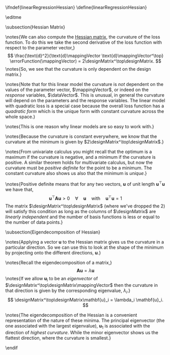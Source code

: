 \ifndef{linearRegressionHessian}
\define{linearRegressionHessian}

\editme

\subsection{Hessian Matrix}

\notes{We can also compute the [Hessian matrix](https://en.wikipedia.org/wiki/Hessian_matrix), the curvature of the loss function. To do this we take the second derivative of the loss function with respect to the parameter vector,}
$$
\frac{\text{d}^2}{\text{d}\mappingVector \text{d}\mappingVector^\top} \errorFunction(\mappingVector) = 2\designMatrix^\top\designMatrix.
$$
\notes{So, we see that the curvature is only dependent on the design matrix.}

\notes{Note that for this linear model the curvature is *not* dependent on the values of the parameter vector, $\mappingVector$, or indeed on the *response* variables, $\dataVector$. This is unusual, in general the curvature will depend on the parameters and the response variables. The linear model with quadratic loss is a special case because the overall loss function has a *quadratic form* which is the unique form with constant curvature across the whole space.}

\notes{This is one reason why linear models are so easy to work with.}

\notes{Because the curvature is constant everywhere, we know that the curvature at the minimum is given by $2\designMatrix^\top\designMatrix$.}

\notes{From univariate calculus you might recall that the optimum is a maximum if the curvature is negative, and a minimum if the curvature is positive. A similar theorem holds for multivariate calculus, but now the curvature must be *positive definite* for the point to be a minimum. The constant curvature also shows us also that the minimum is *unique*.}

\notes{Positive definite means that for any two vectors, $\mathbf{u}$ of unit length $\mathbf{u}^\top\mathbf{u}$ we have that,
$$
\mathbf{u}^\top\mathbf{A} \mathbf{u} > 0 \quad \forall \quad \mathbf{u} \quad \text{with}\quad \mathbf{u}^\top\mathbf{u}=1
$$
The matrix $\designMatrix^\top\designMatrix$ (where we've dropped the 2) will satisfy this condition as long as the columns of $\designMatrix$ are *linearly independent* and the number of basis functions is less or equal to the number of data points.}

\subsection{Eigendecomposition of Hessian}

\notes{Applying a vector $\mathbf{u}$ to the Hessian matrix gives us the curvature in a particular direction. So we can use this to look at the shape of the minimum by projecting onto the different directions, $\mathbf{u}$.}

\notes{Recall the eigendecomposition of a matrix,}
$$
\mathbf{A}\mathbf{u} = \lambda\mathbf{u}
$$
\notes{If we allow $\mathbf{u}_i$ to be an *eigenvector* of $\designMatrix^\top\designMatrix\mappingVector$ then the curvature in that direction is given by the corresponding eigenvalue, $\lambda_i$.}
$$
\designMatrix^\top\designMatrix\mathbf{u}_i = \lambda_i \mathbf{u}_i.
$$

\notes{The eigendecomposition of the Hessian is a convenient representation of the nature of these minima. The principal eigenvector (the one associated with the largest eigenvalue), $\mathbf{u}_1$ is associated with the direction of *highest curvature*. While the minor eigenvector shows us the flattest direction, where the  curvature is smallest.}

\endif
